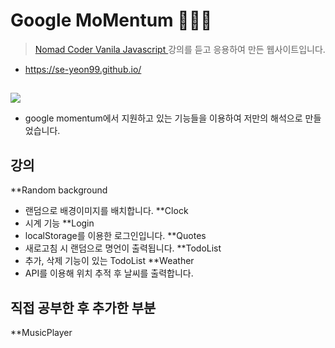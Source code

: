 # Google MoMentum 👩🏻‍💻

 > <a href="https://nomadcoders.co/c/vanillajs-challenge/lobby">Nomad Coder Vanila Javascript </a>강의를 듣고 응용하여 만든 웹사이트입니다.
 * https://se-yeon99.github.io/
##
<img src="https://img1.daumcdn.net/thumb/R1280x0/?scode=mtistory2&fname=https%3A%2F%2Fblog.kakaocdn.net%2Fdn%2FbZ80cl%2FbtrFe42ErZx%2FF2kSJlDKrLo431YMOFss40%2Fimg.png">

* google momentum에서 지원하고 있는 기능들을 이용하여 저만의 해석으로 만들었습니다.

## 강의

**Random background
 - 랜덤으로 배경이미지를 배치합니다.
**Clock
 - 시계 기능
**Login
 - localStorage를 이용한 로그인입니다.
**Quotes
 - 새로고침 시 랜덤으로 명언이 출력됩니다.
**TodoList
  - 추가, 삭제 기능이 있는 TodoList
**Weather
 - API를 이용해 위치 추적 후 날씨를 출력합니다.
 

## 직접 공부한 후 추가한 부분
**MusicPlayer

